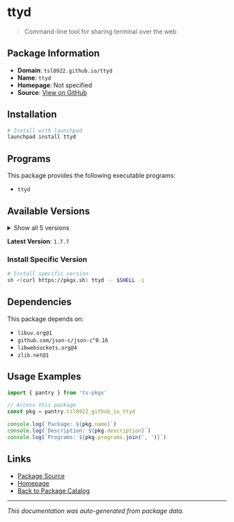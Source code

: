 # ttyd

> Command-line tool for sharing terminal over the web

## Package Information

- **Domain**: `tsl0922.github.io/ttyd`
- **Name**: `ttyd`
- **Homepage**: Not specified
- **Source**: [View on GitHub](https://github.com/pkgxdev/pantry/tree/main/projects/tsl0922.github.io/ttyd/package.yml)

## Installation

```bash
# Install with launchpad
launchpad install ttyd
```

## Programs

This package provides the following executable programs:

- `ttyd`

## Available Versions

<details>
<summary>Show all 5 versions</summary>

- `1.7.7`, `1.7.6`, `1.7.5`, `1.7.4`, `1.7.2`

</details>

**Latest Version**: `1.7.7`

### Install Specific Version

```bash
# Install specific version
sh <(curl https://pkgx.sh) ttyd -- $SHELL -i
```

## Dependencies

This package depends on:

- `libuv.org@1`
- `github.com/json-c/json-c^0.16`
- `libwebsockets.org@4`
- `zlib.net@1`

## Usage Examples

```typescript
import { pantry } from 'ts-pkgx'

// Access this package
const pkg = pantry.tsl0922_github_io_ttyd

console.log(`Package: ${pkg.name}`)
console.log(`Description: ${pkg.description}`)
console.log(`Programs: ${pkg.programs.join(', ')}`)
```

## Links

- [Package Source](https://github.com/pkgxdev/pantry/tree/main/projects/tsl0922.github.io/ttyd/package.yml)
- [Homepage](#)
- [Back to Package Catalog](../package-catalog.md)

---

*This documentation was auto-generated from package data.*
